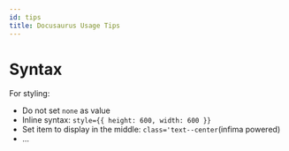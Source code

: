 ```yaml
---
id: tips
title: Docusaurus Usage Tips
---
```


# Syntax
For styling: 
* Do not set `none` as value
* Inline syntax: `style={{ height: 600, width: 600 }}`
* Set item to display in the middle: `class='text--center`(infima powered)
* ...
  
